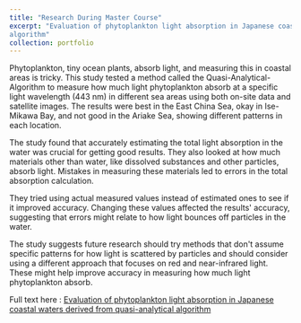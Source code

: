 ```yaml
---
title: "Research During Master Course"
excerpt: "Evaluation of phytoplankton light absorption in Japanese coastal waters derived from quasi-analytical
algorithm"
collection: portfolio
---
```


Phytoplankton, tiny ocean plants, absorb light, and measuring this in coastal areas is tricky. This study tested a method called the Quasi-Analytical-Algorithm to measure how much light phytoplankton absorb at a specific light wavelength (443 nm) in different sea areas using both on-site data and satellite images. The results were best in the East China Sea, okay in Ise-Mikawa Bay, and not good in the Ariake Sea, showing different patterns in each location.

The study found that accurately estimating the total light absorption in the water was crucial for getting good results. They also looked at how much materials other than water, like dissolved substances and other particles, absorb light. Mistakes in measuring these materials led to errors in the total absorption calculation.

They tried using actual measured values instead of estimated ones to see if it improved accuracy. Changing these values affected the results' accuracy, suggesting that errors might relate to how light bounces off particles in the water.

The study suggests future research should try methods that don't assume specific patterns for how light is scattered by particles and should consider using a different approach that focuses on red and near-infrared light. These might help improve accuracy in measuring how much light phytoplankton absorb.

Full text here : [Evaluation of phytoplankton light absorption in Japanese coastal waters derived from quasi-analytical
algorithm](http://lifeodyssey.github.io/portfolio/files/zhenjiazhou_master.pdf)

